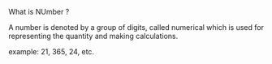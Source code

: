 What is NUmber ?

A number is denoted by a group of digits, called numerical which is used for representing the quantity and making calculations.

example: 21, 365, 24, etc.